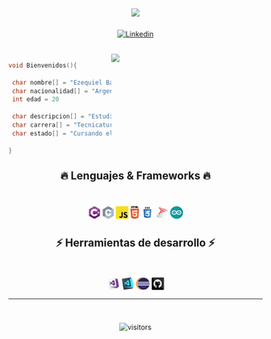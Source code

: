 <h1 align="center">
  <a href="https://git.io/typing-svg">
    <img src="https://readme-typing-svg.herokuapp.com/?lines=¡Hola!+👋;Bienvenidos+a+mi+perfil!&center=true&size=30">
  </a>
</h1>

<p align="center">
  <a href="https://www.linkedin.com/in/ezequielbamio/"><img width="32px" alt="Linkedin" title="Linkedin" src="https://imgur.com/UR7WWVq.png"/></a>
</p>

<br>

<img align="right" width="300" src="https://raw.githubusercontent.com/MicaelliMedeiros/micaellimedeiros/master/image/computer-illustration.png" />

```c
void Bienvenidos(){

 char nombre[] = "Ezequiel Bamio"
 char nacionalidad[] = "Argentina"
 int edad = 20
 
 char descripcion[] = "Estudiante de la Universidad Tecnológica Nacional (FRA)."
 char carrera[] = "Tecnicatura Universitaria en Programación."
 char estado[] = "Cursando el 2do cuatrimetres."

}
```
<h2 align="center">🔥 Lenguajes & Frameworks 🔥</h2>
<br>
<p align="center">
    <code><img title="C#" height="25" src="images/cSharp.svg"></code>
  <code><img title="C" height="25" src="images/c.svg"></code>
  <code><img title="Javascript" height="25" src="images/javascript.svg"></code>
  <code><img title="HTML5" height="25" src="images/html5.svg"></code>
  <code><img title="CSS" height="25" src="images/css.svg"></code>
  <code><img title="SQL Server" height="25" src="images/SQL-Server-Logo.png"></code>
  <code><img title="Arduino" height="25" src="images/arduino-logo-1.png"></code>
</p>

<h2 align="center">⚡ Herramientas de desarrollo ⚡</h2>
<br>
<p align="center">
  <code><img title="Microsoft Visual Studio" height="25" src="images/visualstudio.png"></code>
  <code><img title="Visual Studio Code" height="25" src="images/vscode.png"></code>
  <code><img title="Eclipse" height="25" src="images/eclipse-11.svg"></code>
  <code><img title="GitHub" height="25" src="images/github.svg"></code>  
</p>
<hr>

<br>
  <p align="center">
    <img align="center" alt="visitors" src="https://gpvc.arturio.dev/EzequielBamio" />
  </p>

